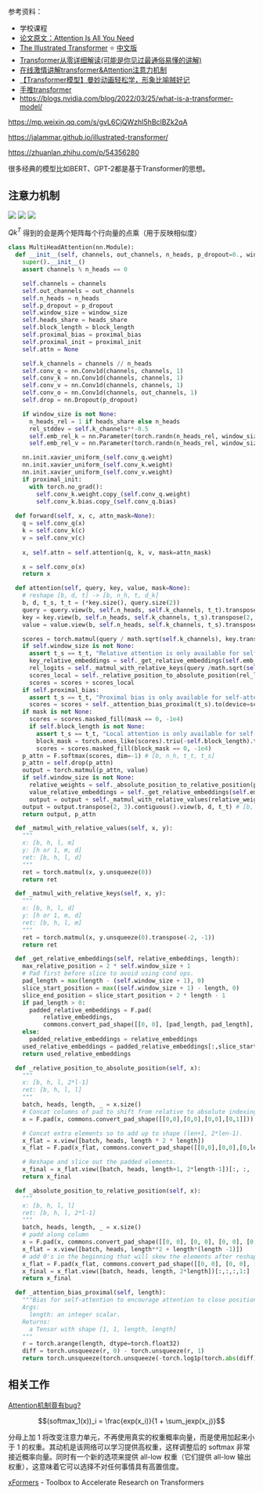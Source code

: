 参考资料：
- 学校课程
- [论文原文：Attention Is All You Need](https://arxiv.org/pdf/1706.03762.pdf)
- [The Illustrated Transformer](https://jalammar.github.io/illustrated-transformer/) ⭐️ [中文版](https://blog.csdn.net/longxinchen_ml/article/details/86533005)
- [Transformer从零详细解读(可能是你见过最通俗易懂的讲解)](https://www.bilibili.com/video/BV1Di4y1c7Zm)
- [在线激情讲解transformer&Attention注意力机制](https://www.bilibili.com/video/BV1y44y1e7FW)
- [【Transformer模型】曼妙动画轻松学，形象比喻贼好记](https://www.bilibili.com/video/BV1MY41137AK)
- [手推transformer](https://www.bilibili.com/video/BV1UL411g7aX)
- https://blogs.nvidia.com/blog/2022/03/25/what-is-a-transformer-model/


https://mp.weixin.qq.com/s/gvL6CjQWzhI5hBclBZk2qA

https://jalammar.github.io/illustrated-transformer/

https://zhuanlan.zhihu.com/p/54356280


很多经典的模型比如BERT、GPT-2都是基于Transformer的思想。

## 注意力机制

<img src="https://img-1301102143.cos.ap-beijing.myqcloud.com/20220614001859.png">

<img src="https://img-1301102143.cos.ap-beijing.myqcloud.com/20220614001902.png">

<img src="https://img-1301102143.cos.ap-beijing.myqcloud.com/20220516160758.png">

$Qk^T$ 得到的会是两个矩阵每个行向量的点乘（用于反映相似度）




```python
class MultiHeadAttention(nn.Module):
  def __init__(self, channels, out_channels, n_heads, p_dropout=0., window_size=None, heads_share=True, block_length=None, proximal_bias=False, proximal_init=False):
    super().__init__()
    assert channels % n_heads == 0

    self.channels = channels
    self.out_channels = out_channels
    self.n_heads = n_heads
    self.p_dropout = p_dropout
    self.window_size = window_size
    self.heads_share = heads_share
    self.block_length = block_length
    self.proximal_bias = proximal_bias
    self.proximal_init = proximal_init
    self.attn = None

    self.k_channels = channels // n_heads
    self.conv_q = nn.Conv1d(channels, channels, 1)
    self.conv_k = nn.Conv1d(channels, channels, 1)
    self.conv_v = nn.Conv1d(channels, channels, 1)
    self.conv_o = nn.Conv1d(channels, out_channels, 1)
    self.drop = nn.Dropout(p_dropout)

    if window_size is not None:
      n_heads_rel = 1 if heads_share else n_heads
      rel_stddev = self.k_channels**-0.5
      self.emb_rel_k = nn.Parameter(torch.randn(n_heads_rel, window_size * 2 + 1, self.k_channels) * rel_stddev)
      self.emb_rel_v = nn.Parameter(torch.randn(n_heads_rel, window_size * 2 + 1, self.k_channels) * rel_stddev)

    nn.init.xavier_uniform_(self.conv_q.weight)
    nn.init.xavier_uniform_(self.conv_k.weight)
    nn.init.xavier_uniform_(self.conv_v.weight)
    if proximal_init:
      with torch.no_grad():
        self.conv_k.weight.copy_(self.conv_q.weight)
        self.conv_k.bias.copy_(self.conv_q.bias)
      
  def forward(self, x, c, attn_mask=None):
    q = self.conv_q(x)
    k = self.conv_k(c)
    v = self.conv_v(c)
    
    x, self.attn = self.attention(q, k, v, mask=attn_mask)

    x = self.conv_o(x)
    return x

  def attention(self, query, key, value, mask=None):
    # reshape [b, d, t] -> [b, n_h, t, d_k]
    b, d, t_s, t_t = (*key.size(), query.size(2))
    query = query.view(b, self.n_heads, self.k_channels, t_t).transpose(2, 3)
    key = key.view(b, self.n_heads, self.k_channels, t_s).transpose(2, 3)
    value = value.view(b, self.n_heads, self.k_channels, t_s).transpose(2, 3)

    scores = torch.matmul(query / math.sqrt(self.k_channels), key.transpose(-2, -1))
    if self.window_size is not None:
      assert t_s == t_t, "Relative attention is only available for self-attention."
      key_relative_embeddings = self._get_relative_embeddings(self.emb_rel_k, t_s)
      rel_logits = self._matmul_with_relative_keys(query /math.sqrt(self.k_channels), key_relative_embeddings)
      scores_local = self._relative_position_to_absolute_position(rel_logits)
      scores = scores + scores_local
    if self.proximal_bias:
      assert t_s == t_t, "Proximal bias is only available for self-attention."
      scores = scores + self._attention_bias_proximal(t_s).to(device=scores.device, dtype=scores.dtype)
    if mask is not None:
      scores = scores.masked_fill(mask == 0, -1e4)
      if self.block_length is not None:
        assert t_s == t_t, "Local attention is only available for self-attention."
        block_mask = torch.ones_like(scores).triu(-self.block_length).tril(self.block_length)
        scores = scores.masked_fill(block_mask == 0, -1e4)
    p_attn = F.softmax(scores, dim=-1) # [b, n_h, t_t, t_s]
    p_attn = self.drop(p_attn)
    output = torch.matmul(p_attn, value)
    if self.window_size is not None:
      relative_weights = self._absolute_position_to_relative_position(p_attn)
      value_relative_embeddings = self._get_relative_embeddings(self.emb_rel_v, t_s)
      output = output + self._matmul_with_relative_values(relative_weights, value_relative_embeddings)
    output = output.transpose(2, 3).contiguous().view(b, d, t_t) # [b, n_h, t_t, d_k] -> [b, d, t_t]
    return output, p_attn

  def _matmul_with_relative_values(self, x, y):
    """
    x: [b, h, l, m]
    y: [h or 1, m, d]
    ret: [b, h, l, d]
    """
    ret = torch.matmul(x, y.unsqueeze(0))
    return ret

  def _matmul_with_relative_keys(self, x, y):
    """
    x: [b, h, l, d]
    y: [h or 1, m, d]
    ret: [b, h, l, m]
    """
    ret = torch.matmul(x, y.unsqueeze(0).transpose(-2, -1))
    return ret

  def _get_relative_embeddings(self, relative_embeddings, length):
    max_relative_position = 2 * self.window_size + 1
    # Pad first before slice to avoid using cond ops.
    pad_length = max(length - (self.window_size + 1), 0)
    slice_start_position = max((self.window_size + 1) - length, 0)
    slice_end_position = slice_start_position + 2 * length - 1
    if pad_length > 0:
      padded_relative_embeddings = F.pad(
          relative_embeddings,
          commons.convert_pad_shape([[0, 0], [pad_length, pad_length], [0, 0]]))
    else:
      padded_relative_embeddings = relative_embeddings
    used_relative_embeddings = padded_relative_embeddings[:,slice_start_position:slice_end_position]
    return used_relative_embeddings

  def _relative_position_to_absolute_position(self, x):
    """
    x: [b, h, l, 2*l-1]
    ret: [b, h, l, l]
    """
    batch, heads, length, _ = x.size()
    # Concat columns of pad to shift from relative to absolute indexing.
    x = F.pad(x, commons.convert_pad_shape([[0,0],[0,0],[0,0],[0,1]]))

    # Concat extra elements so to add up to shape (len+1, 2*len-1).
    x_flat = x.view([batch, heads, length * 2 * length])
    x_flat = F.pad(x_flat, commons.convert_pad_shape([[0,0],[0,0],[0,length-1]]))

    # Reshape and slice out the padded elements.
    x_final = x_flat.view([batch, heads, length+1, 2*length-1])[:, :, :length, length-1:]
    return x_final

  def _absolute_position_to_relative_position(self, x):
    """
    x: [b, h, l, l]
    ret: [b, h, l, 2*l-1]
    """
    batch, heads, length, _ = x.size()
    # padd along column
    x = F.pad(x, commons.convert_pad_shape([[0, 0], [0, 0], [0, 0], [0, length-1]]))
    x_flat = x.view([batch, heads, length**2 + length*(length -1)])
    # add 0's in the beginning that will skew the elements after reshape
    x_flat = F.pad(x_flat, commons.convert_pad_shape([[0, 0], [0, 0], [length, 0]]))
    x_final = x_flat.view([batch, heads, length, 2*length])[:,:,:,1:]
    return x_final

  def _attention_bias_proximal(self, length):
    """Bias for self-attention to encourage attention to close positions.
    Args:
      length: an integer scalar.
    Returns:
      a Tensor with shape [1, 1, length, length]
    """
    r = torch.arange(length, dtype=torch.float32)
    diff = torch.unsqueeze(r, 0) - torch.unsqueeze(r, 1)
    return torch.unsqueeze(torch.unsqueeze(-torch.log1p(torch.abs(diff)), 0), 0)
```










## 相关工作

[Attention机制竟有bug?](https://mp.weixin.qq.com/s/cSwWapqFhxu9zafzPUeVEw)


$$(softmax_1(x))_i = \frac{exp(x_i)}{1 + \sum_jexp(x_j)}$$


分母上加 1 将改变注意力单元，不再使用真实的权重概率向量，而是使用加起来小于 1 的权重。其动机是该网络可以学习提供高权重，这样调整后的 softmax 非常接近概率向量。同时有一个新的选项来提供 all-low 权重（它们提供 all-low 输出权重），这意味着它可以选择不对任何事情具有高置信度。



[xFormers](https://github.com/facebookresearch/xformers) - Toolbox to Accelerate Research on Transformers


